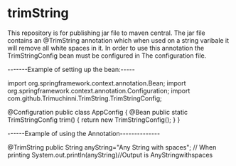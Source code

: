 # trimString
This repository is for publishing jar file to maven central.
The jar file contains an @TrimString annotation which when used on a string varibale it will remove all white spaces in it.
In order to use this annotation the TrimStringConfig bean must be configured in The configuration file.

-------Example of setting up the bean:-----

import org.springframework.context.annotation.Bean;
import org.springframework.context.annotation.Configuration;
import com.github.Trimuchinni.TrimString.TrimStringConfig;

@Configuration
public class AppConfig {
    @Bean
    public static TrimStringConfig trim() {
        return new TrimStringConfig();
    }
}

------Example of using the Annotation--------------

  @TrimString
	public String anyString="Any String with spaces";
// When printing 
System.out.println(anyString)//Output is AnyStringwithspaces
